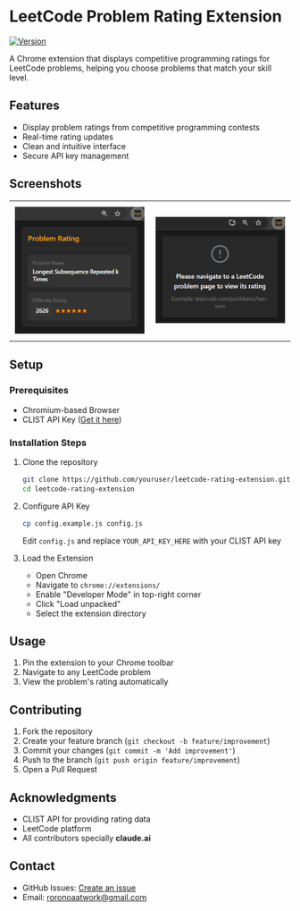 # LeetCode Problem Rating Extension

[![Version](https://img.shields.io/badge/version-1.0.0-blue.svg)](https://github.com/youruser/leetcode-rating)

A Chrome extension that displays competitive programming ratings for LeetCode problems, helping you choose problems that match your skill level.

## Features
- Display problem ratings from competitive programming contests
- Real-time rating updates
- Clean and intuitive interface
- Secure API key management

## Screenshots
<table style="width: 100%; border-collapse: collapse; border: none;">
  <tr>
    <td style="width: 50%; padding: 10px; ">
      <img src="./images/example_rating.png" alt="LeetCode Rating Image" style="width: 100%;"/>
    </td>
    <td style="width: 50%; padding: 10px;">
      <img src="./images/example_no_rating.png" alt="LeetCode NO Rating Image" style="width: 100%;"/>
    </td>
  </tr>
</table>


## Setup

### Prerequisites
- Chromium-based Browser
- CLIST API Key ([Get it here](https://clist.by/api/v4/doc/))

### Installation Steps
1. Clone the repository
   ```bash
   git clone https://github.com/youruser/leetcode-rating-extension.git
   cd leetcode-rating-extension
   ```

2. Configure API Key
   ```bash
   cp config.example.js config.js
   ```
   Edit `config.js` and replace `YOUR_API_KEY_HERE` with your CLIST API key


3. Load the Extension
   - Open Chrome
   - Navigate to `chrome://extensions/`
   - Enable "Developer Mode" in top-right corner
   - Click "Load unpacked"
   - Select the extension directory

## Usage
1. Pin the extension to your Chrome toolbar
2. Navigate to any LeetCode problem
3. View the problem's rating automatically

## Contributing
1. Fork the repository
2. Create your feature branch (`git checkout -b feature/improvement`)
3. Commit your changes (`git commit -m 'Add improvement'`)
4. Push to the branch (`git push origin feature/improvement`)
5. Open a Pull Request

## Acknowledgments
- CLIST API for providing rating data
- LeetCode platform
- All contributors specially <b>claude.ai</b>

## Contact
- GitHub Issues: [Create an issue](https://github.com/raosatyam/Clist-LeetCode-Extension/issues)
- Email: roronoaatwork@gmail.com
